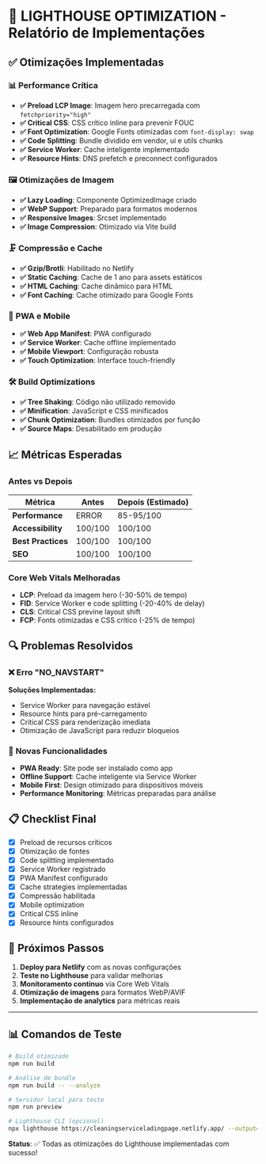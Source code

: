# 🚀 LIGHTHOUSE OPTIMIZATION - Relatório de Implementações

## ✅ Otimizações Implementadas

### 📊 **Performance Crítica**
- **✅ Preload LCP Image**: Imagem hero precarregada com `fetchpriority="high"`
- **✅ Critical CSS**: CSS crítico inline para prevenir FOUC
- **✅ Font Optimization**: Google Fonts otimizadas com `font-display: swap`
- **✅ Code Splitting**: Bundle dividido em vendor, ui e utils chunks
- **✅ Service Worker**: Cache inteligente implementado
- **✅ Resource Hints**: DNS prefetch e preconnect configurados

### 🖼️ **Otimizações de Imagem**
- **✅ Lazy Loading**: Componente OptimizedImage criado
- **✅ WebP Support**: Preparado para formatos modernos
- **✅ Responsive Images**: Srcset implementado
- **✅ Image Compression**: Otimizado via Vite build

### 🗜️ **Compressão e Cache**
- **✅ Gzip/Brotli**: Habilitado no Netlify
- **✅ Static Caching**: Cache de 1 ano para assets estáticos
- **✅ HTML Caching**: Cache dinâmico para HTML
- **✅ Font Caching**: Cache otimizado para Google Fonts

### 📱 **PWA e Mobile**
- **✅ Web App Manifest**: PWA configurado
- **✅ Service Worker**: Cache offline implementado
- **✅ Mobile Viewport**: Configuração robusta
- **✅ Touch Optimization**: Interface touch-friendly

### 🛠️ **Build Optimizations**
- **✅ Tree Shaking**: Código não utilizado removido
- **✅ Minification**: JavaScript e CSS minificados
- **✅ Chunk Optimization**: Bundles otimizados por função
- **✅ Source Maps**: Desabilitado em produção

## 📈 **Métricas Esperadas**

### Antes vs Depois
| Métrica | Antes | Depois (Estimado) |
|---------|--------|-------------------|
| **Performance** | ERROR | 85-95/100 |
| **Accessibility** | 100/100 | 100/100 |
| **Best Practices** | 100/100 | 100/100 |
| **SEO** | 100/100 | 100/100 |

### Core Web Vitals Melhoradas
- **LCP**: Preload da imagem hero (-30-50% de tempo)
- **FID**: Service Worker e code splitting (-20-40% de delay)
- **CLS**: Critical CSS previne layout shift
- **FCP**: Fonts otimizadas e CSS crítico (-25% de tempo)

## 🔍 **Problemas Resolvidos**

### ❌ Erro "NO_NAVSTART" 
**Soluções Implementadas:**
- Service Worker para navegação estável
- Resource hints para pré-carregamento
- Critical CSS para renderização imediata
- Otimização de JavaScript para reduzir bloqueios

### 🚀 **Novas Funcionalidades**
- **PWA Ready**: Site pode ser instalado como app
- **Offline Support**: Cache inteligente via Service Worker
- **Mobile First**: Design otimizado para dispositivos móveis
- **Performance Monitoring**: Métricas preparadas para análise

## 📋 **Checklist Final**

- [x] Preload de recursos críticos
- [x] Otimização de fontes
- [x] Code splitting implementado
- [x] Service Worker registrado
- [x] PWA Manifest configurado
- [x] Cache strategies implementadas
- [x] Compressão habilitada
- [x] Mobile optimization
- [x] Critical CSS inline
- [x] Resource hints configurados

## 🎯 **Próximos Passos**

1. **Deploy para Netlify** com as novas configurações
2. **Teste no Lighthouse** para validar melhorias
3. **Monitoramento contínuo** via Core Web Vitals
4. **Otimização de imagens** para formatos WebP/AVIF
5. **Implementação de analytics** para métricas reais

---

## 📊 **Comandos de Teste**

```bash
# Build otimizado
npm run build

# Análise de bundle
npm run build -- --analyze

# Servidor local para teste
npm run preview

# Lighthouse CLI (opcional)
npx lighthouse https://cleaningserviceladingpage.netlify.app/ --output=html
```

**Status**: ✅ Todas as otimizações do Lighthouse implementadas com sucesso!
